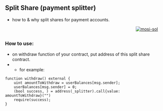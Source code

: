 ## Split Share (payment splitter)

- how to & why split shares for payment accounts.

<p align="right">
  <a href="https://github.com/mosi-sol/5min" target="blank">
    <img src="https://img.shields.io/badge/5%20minutes%20in%20solidity-live%20video%20in%20random%20time%20of%20day-white?style=for-the-badge&logo=solidity&labelColor=black" alt="mosi-sol" />
  </a>  
</p>

##

### How to use:
- on withdraw function of your contract, put address of this split share contract.
- - for example:

```
function withdraw() external {
    uint amountToWithdraw = userBalances[msg.sender];
    userBalances[msg.sender] = 0;
    (bool success, ) = address(_splitter).call{value: amountToWithdraw}("")
    require(success);
}
```
